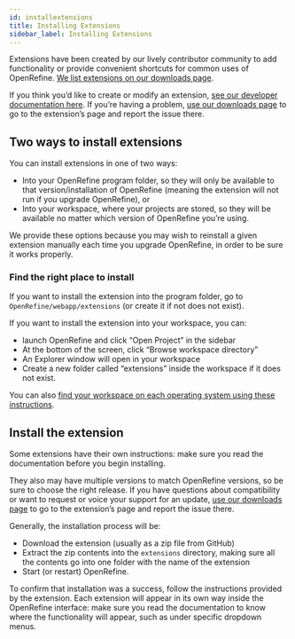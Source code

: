 ```yaml
---
id: installextensions
title: Installing Extensions
sidebar_label: Installing Extensions
---
```



Extensions have been created by our lively contributor community to add functionality or provide convenient shortcuts for common uses of OpenRefine. [We list extensions on our downloads page](https://openrefine.org/download.html). 

If you think you’d like to create or modify an extension, [see our developer documentation here](https://github.com/OpenRefine/OpenRefine/wiki/Documentation-For-Developers). If you’re having a problem, [use our downloads page](https://openrefine.org/download.html) to go to the extension’s page and report the issue there.


## Two ways to install extensions

You can install extensions in one of two ways:



*   Into your OpenRefine program folder, so they will only be available to that version/installation of OpenRefine (meaning the extension will not run if you upgrade OpenRefine), or 
*   Into your workspace, where your projects are stored, so they will be available no matter which version of OpenRefine you’re using.

We provide these options because you may wish to reinstall a given extension manually each time you upgrade OpenRefine, in order to be sure it works properly. 


### Find the right place to install

If you want to install the extension into the program folder, go to `OpenRefine/webapp/extensions` (or create it if not does not exist). 

If you want to install the extension into your workspace, you can:



*   launch OpenRefine and click “Open Project” in the sidebar 
*   At the bottom of the screen, click “Browse workspace directory” 
*   An Explorer window will open in your workspace
*   Create a new folder called “extensions” inside the workspace if it does not exist.

You can also [find your workspace on each operating system using these instructions](user_data.md).  


## Install the extension

Some extensions have their own instructions: make sure you read the documentation before you begin installing. 

They also may have multiple versions to match OpenRefine versions, so be sure to choose the right release. If you have questions about compatibility or want to request or voice your support for an update, [use our downloads page](https://openrefine.org/download.html) to go to the extension’s page and report the issue there.

Generally, the installation process will be:



*   Download the extension (usually as a zip file from GitHub)
*   Extract the zip contents into the `extensions` directory, making sure all the contents go into one folder with the name of the extension
*   Start (or restart) OpenRefine.

To confirm that installation was a success, follow the instructions provided by the extension. Each extension will appear in its own way inside the OpenRefine interface: make sure you read the documentation to know where the functionality will appear, such as under specific dropdown menus. 
